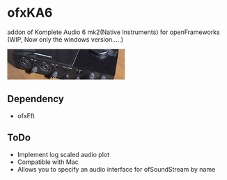 # ofxKA6
addon of Komplete Audio 6 mk2(Native Instruments) for openFrameworks  
(WIP, Now only the windows version.....)

![thumbnail](https://raw.githubusercontent.com/ryo-simon-mf/ofxKA6/main/ofxaddons_thumbnail.png)

## Dependency
- ofxFft


## ToDo
- Implement log scaled audio plot  
- Compatible with Mac
- Allows you to specify an audio interface for ofSoundStream by name

